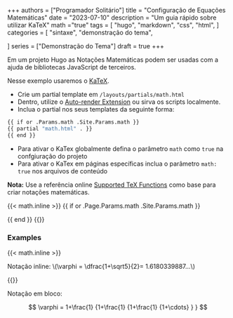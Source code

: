 +++
authors = ["Programador Solitário"]
title = "Configuração de Equações Matemáticas"
date = "2023-07-10"
description = "Um guia rápido sobre utilizar KaTeX"
math ="true"
tags = [
    "hugo",
    "markdown",
    "css",
    "html",
]
categories = [
    "sintaxe",
    "demonstração do tema",

]
series = ["Demonstração do Tema"]
draft = true
+++

Em um projeto Hugo as Notações Matemáticas podem ser usadas com a ajuda de bibliotecas JavaScript de terceiros.

<!--more-->

Nesse exemplo usaremos o [KaTeX](https://katex.org/).

-   Crie um partial template em `/layouts/partials/math.html`
-   Dentro, utilize o [Auto-render Extension](https://katex.org/docs/autorender.html) ou sirva os scripts localmente.
-   Inclua o partial nos seus templates da seguinte forma:

```bash
{{ if or .Params.math .Site.Params.math }}
{{ partial "math.html" . }}
{{ end }}
```

-   Para ativar o KaTex globalmente defina o parâmetro `math` como `true` na confgiuração do projeto
-   Para ativar o KaTex em páginas específicas inclua o parâmetro `math: true` nos arquivos de conteúdo

**Nota:** Use a referência online [Supported TeX Functions](https://katex.org/docs/supported.html) como base para criar notações matemáticas.

{{< math.inline >}}
{{ if or .Page.Params.math .Site.Params.math }}

<!-- KaTeX -->
<link rel="stylesheet" href="https://cdn.jsdelivr.net/npm/katex@0.11.1/dist/katex.min.css" integrity="sha384-zB1R0rpPzHqg7Kpt0Aljp8JPLqbXI3bhnPWROx27a9N0Ll6ZP/+DiW/UqRcLbRjq" crossorigin="anonymous">
<script defer src="https://cdn.jsdelivr.net/npm/katex@0.11.1/dist/katex.min.js" integrity="sha384-y23I5Q6l+B6vatafAwxRu/0oK/79VlbSz7Q9aiSZUvyWYIYsd+qj+o24G5ZU2zJz" crossorigin="anonymous"></script>
<script defer src="https://cdn.jsdelivr.net/npm/katex@0.11.1/dist/contrib/auto-render.min.js" integrity="sha384-kWPLUVMOks5AQFrykwIup5lo0m3iMkkHrD0uJ4H5cjeGihAutqP0yW0J6dpFiVkI" crossorigin="anonymous" onload="renderMathInElement(document.body);"></script>
{{ end }}
{{</ math.inline >}}

### Examples

{{< math.inline >}}

<p>
Notação inline: \(\varphi = \dfrac{1+\sqrt5}{2}= 1.6180339887…\)
</p>
{{</ math.inline >}}

Notação em bloco:

$$
 \varphi = 1+\frac{1} {1+\frac{1} {1+\frac{1} {1+\cdots} } }
$$
